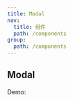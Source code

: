 ```yaml
---
title: Modal
nav:
  title: 组件
  path: /components
group:
  path: /components
---
```


## Modal

Demo:

<code src="./demos/index.tsx"></code>

<!-- <API></API> -->
